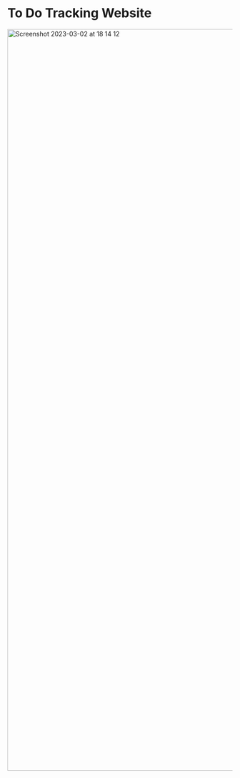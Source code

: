 # To Do Tracking Website 
<img width="1661" alt="Screenshot 2023-03-02 at 18 14 12" src="https://user-images.githubusercontent.com/92742586/222453083-83b1f3b7-81c6-4dfa-b911-a87365923368.png">
